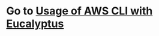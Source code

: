 
# Go to [Usage of AWS CLI with Eucalyptus](https://support.eucalyptus.com/hc/en-us/articles/200844844-Usage-of-AWS-CLI-with-Eucalyptus)
